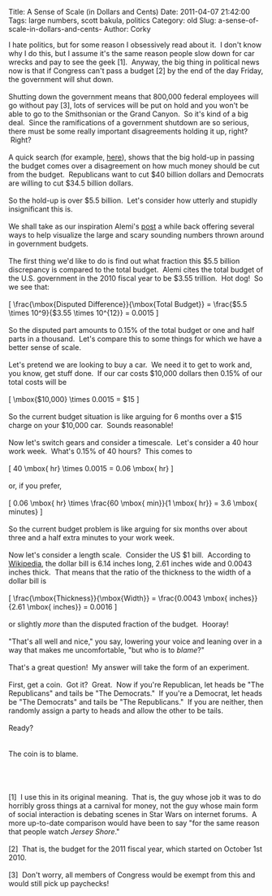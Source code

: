 Title: A Sense of Scale (in Dollars and Cents)
Date: 2011-04-07 21:42:00
Tags: large numbers, scott bakula, politics
Category: old
Slug: a-sense-of-scale-in-dollars-and-cents-
Author: Corky

I hate politics, but for some reason I obsessively read about it. &nbsp;I don't know why I do this, but I assume it's the same reason people slow down for car wrecks and pay to see the geek [1]. &nbsp;Anyway, the big thing in political news now is that if Congress can't pass a budget [2] by the end of the day Friday, the government will shut down. <br /><br />Shutting down the government means that 800,000 federal employees will go without pay [3], lots of services will be put on hold and you won't be able to go to the Smithsonian or the Grand Canyon. &nbsp;So it's kind of a big deal. &nbsp;Since the ramifications of a government shutdown are so serious, there must be some really important disagreements holding it up, right? &nbsp;Right?<br /><br />A quick search (for example, <a href="http://www.guardian.co.uk/world/2011/apr/07/us-congress-staff-government-shutdown">here</a>), shows that the big hold-up in passing the budget comes over a disagreement on how much money should be cut from the budget. &nbsp;Republicans want to cut $40 billion dollars and Democrats are willing to cut $34.5 billion dollars. <br /><br />So the hold-up is over $5.5 billion. &nbsp;Let's consider how utterly and stupidly insignificant this is.<br /><a name='more'></a><br />We shall take as our inspiration Alemi's&nbsp;<a href="http://thevirtuosi.blogspot.com/2010/12/law-and-large-numbers.html">post</a>&nbsp;a while back offering several ways to help visualize the large and scary sounding numbers thrown around in government budgets.<br /><br />The first thing we'd like to do is find out what fraction this $5.5 billion discrepancy is compared to the total budget. &nbsp;Alemi cites the total budget of the U.S. government in the 2010 fiscal year to be $3.55 trillion. &nbsp;Hot dog! &nbsp;So we see that:<br /><br />\[ \frac{\mbox{Disputed Difference}}{\mbox{Total Budget}} = \frac{\$5.5 \times 10^9}{\$3.55 \times 10^{12}} = 0.0015 \]<br /><br />So the disputed part amounts to 0.15% of the total budget or one and half parts in a thousand. &nbsp;Let's compare this to some things for which we have a better sense of scale. <br /><br />Let's pretend we are looking to buy a car. &nbsp;We need it to get to work and, you know, get stuff done. &nbsp;If our car costs $10,000 dollars then 0.15% of our total costs will be<br /><br />\[ \mbox{\$10,000} \times 0.0015 = \$15 \]<br /><br />So the current budget situation is like arguing for 6 months over a $15 charge on your $10,000 car. &nbsp;Sounds reasonable!<br /><br />Now let's switch gears and consider a timescale. &nbsp;Let's consider a 40 hour work week. &nbsp;What's 0.15% of 40 hours? &nbsp;This comes to<br /><br />\[ 40 \mbox{ hr} \times 0.0015 = 0.06 \mbox{ hr} \]<br /><br />or, if you prefer,<br /><br />\[ 0.06 \mbox{ hr} \times \frac{60 \mbox{ min}}{1 \mbox{ hr}} = 3.6 \mbox{ minutes} \] <br /><br />So the current budget problem is like arguing for six months over about three and a half extra minutes to your work week.<br /><br />Now let's consider a length scale. &nbsp;Consider the US $1 bill. &nbsp;According to <a href="http://en.wikipedia.org/wiki/United_States_one-dollar_bill#Small_size_notes">Wikipedia</a>, the dollar bill is 6.14 inches long, 2.61 inches wide and 0.0043 inches thick. &nbsp;That means that the ratio of the thickness to the width of a dollar bill is<br /><br />\[ \frac{\mbox{Thickness}}{\mbox{Width}} = \frac{0.0043 \mbox{ inches}}{2.61 \mbox{ inches}} = 0.0016 \]<br /><br />or slightly <i>more</i>&nbsp;than the disputed fraction of the budget. &nbsp;Hooray!<br /><br />"That's all well and nice," you say, lowering your voice and leaning over in a way that makes me uncomfortable, "but who is to&nbsp;<i>blame</i>?"<br /><br />That's a great question! &nbsp;My answer will take the form of an experiment. <br /><br />First, get a coin. &nbsp;Got it? &nbsp;Great. &nbsp;Now if you're Republican, let heads be "The Republicans" and tails be "The Democrats." &nbsp;If you're a Democrat, let heads be "The Democrats" and tails be "The Republicans." &nbsp;If you are neither, then randomly assign a party to heads and allow the other to be tails.<br /><br />Ready?<br /><br /><br />The coin is to blame.<br /><br /><br /><br /><br />[1] &nbsp;I use this in its original meaning. &nbsp;That is, the guy whose job it was to do horribly gross things at a carnival for money, not the guy whose main form of social interaction is debating scenes in Star Wars on internet forums. &nbsp;A more up-to-date comparison would have been to say "for the same reason that people watch <i>Jersey Shore</i>."<br /><br />[2] &nbsp;That is, the budget for the 2011 fiscal year, which started on October 1st 2010. <br /><br />[3] &nbsp;Don't worry, all members of Congress would be exempt from this and would still pick up paychecks!
